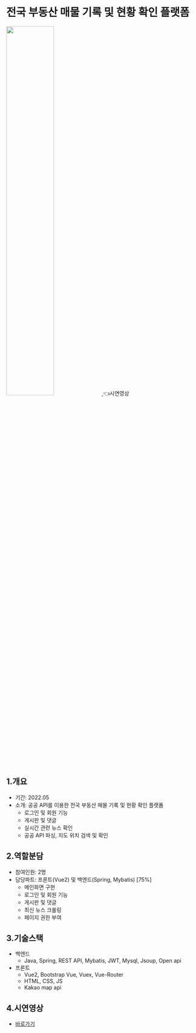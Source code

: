 # 전국 부동산 매물 기록 및 현황 확인 플랫폼
<a href="http://youtube.com.gKxUcRZ2uz0">
  <img src="http://img.youtube.com/vi/gKxUcRZ2uz0/0.jpg" width="50%" height="50%"/>
</a> 👈시연영상<br>

## 1.개요
- 기간: 2022.05
- 소개: 공공 API를 이용한 전국 부동산 매물 기록 및 현황 확인 플랫폼
    - 로그인 및 회원 기능
    - 게시판 및 댓글
    - 실시간 관련 뉴스 확인
    - 공공 API 파싱, 지도 위치 검색 및 확인


## 2.역할분담
- 참여인원: 2명
- 담당파트: 프론트(Vue2) 및 백엔드(Spring, Mybatis) [75%]
    - 메인화면 구현
    - 로그인 및 회원 기능
    - 게시판 및 댓글
    - 최신 뉴스 크롤링
    - 페이지 권한 부여

## 3.기술스택
- 백엔드
    - Java, Spring, REST API, Mybatis, JWT, Mysql, Jsoup, Open api
- 프론트
    - Vue2, Bootstrap Vue, Vuex, Vue-Router
    - HTML, CSS, JS
    - Kakao map api

## 4.시연영상
- <a href="https://youtu.be/gKxUcRZ2uz0">바로가기</a>

